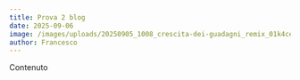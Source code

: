 ```yaml
---
title: Prova 2 blog
date: 2025-09-06
image: /images/uploads/20250905_1008_crescita-dei-guadagni_remix_01k4cejgnyf2hrqv2pdvrbxsmc.png
author: Francesco
---
```

Contenuto
